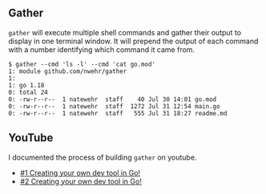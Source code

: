 ## Gather

`gather` will execute multiple shell commands and gather their output to display in one terminal window. It will prepend the output of each command with a number identifying which command it came from. 

```
$ gather --cmd 'ls -l' --cmd 'cat go.mod'
1: module github.com/nwehr/gather
1: 
1: go 1.18
0: total 24
0: -rw-r--r--  1 natewehr  staff    40 Jul 30 14:01 go.mod
0: -rw-r--r--  1 natewehr  staff  1272 Jul 31 12:54 main.go
0: -rw-r--r--  1 natewehr  staff   555 Jul 31 18:27 readme.md
```

## YouTube

I documented the process of building `gather` on youtube. 

* [#1 Creating your own dev tool in Go!](https://www.youtube.com/watch?v=s8CkL0WU1s0)
* [#2 Creating your own dev tool in Go!](https://www.youtube.com/watch?v=2FIvfAAPDOg)